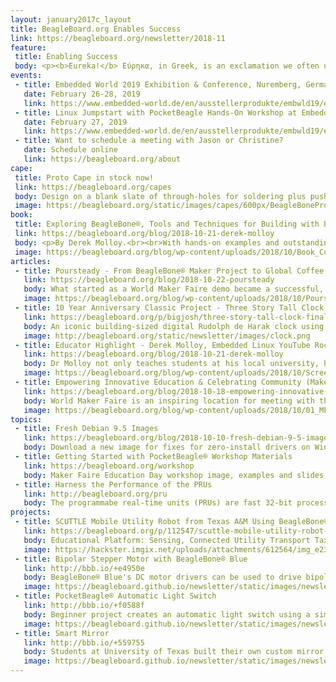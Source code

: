 ```yaml
---
layout: january2017c_layout
title: BeagleBoard.org Enables Success
link: https://beagleboard.org/newsletter/2018-11
feature:
 title: Enabling Success
 body: <p><b>Eureka!</b> Εύρηκα, in Greek, is an exclamation we often use to celebrate the success of a discovery or invention. Its first use is attributed to ancient Greek mathematician and inventor Archimedes.</p><p>One of the greatest feelings an inventor can experience is that moment when something works, when the code is de-bugged, when the pieces come together. Enabling success, supporting invention, and encouraging entrepreneurship is the foundation of the BeagleBoard.org community. Open Source hardware and software is by its very nature a place for creativity to blossom into successful invention.</p><p>We’ve just returned from <a href="https://beagleboard.org/blog/2018-10-18-empowering-innovative-education-celebrating-community-maker-faire-nyc">Maker Faire New York</a>, a great place to interact with creative inventors and educators of all ages, backgrounds, and experience levels. In this month’s dish, learn more about community members who have taken their ideas to great heights, like the <a href="https://beagleboard.org/p/bigjosh/three-story-tall-clock-final-entry-5ab263">three story tall clock</a>, or around the world, like the successful <a href="https://beagleboard.org/blog/2018-10-22-poursteady">coffee equipment company</a> who got their start at a Maker Faire. We celebrate these, and also that spark when a student shouts “Eureka!” after lighting their first LED.<br /><p>Educators, please remember to apply by November 29, 2018 for a free donation of up to 30 <a href="https://beagleboard.org/pocketbeagles-for-your-classroom">PocketBeagles® for your classroom.</a> You can participate by submitting a project. Email me at <a href="christi@beagleboard.org">christi@beagleboard.org</a> for more information.  We look forward to helping you to success.<br>&mdash;<strong>Christine Long</strong>, <em>Executive Director</em></p>
events:
 - title: Embedded World 2019 Exhibition & Conference, Nuremberg, Germany
   date: February 26-28, 2019 
   link: https://www.embedded-world.de/en/ausstellerprodukte/embwld19/exhibitor-38827067/beagleboard-org-foundation
 - title: Linux Jumpstart with PocketBeagle Hands-On Workshop at Embedded World
   date: February 27, 2019 
   link: https://www.embedded-world.de/en/ausstellerprodukte/embwld19/exhibitor-38827067/beagleboard-org-foundation
 - title: Want to schedule a meeting with Jason or Christine?
   date: Schedule online
   link: https://beagleboard.org/about
cape:
 title: Proto Cape in stock now!
 link: https://beagleboard.org/capes
 body: Design on a blank slate of through-holes for soldering plus push buttons, LEDs and I2C.
 image: https://beagleboard.org/static/images/capes/600px/BeagleBoneProtoCapeA2_Top.png
book:
 title: Exploring BeagleBone®, Tools and Techniques for Building with Embedded Linux
 link: https://beagleboard.org/blog/2018-10-21-derek-molloy
 body: <p>By Derek Molloy.<br><br>With hands-on examples and outstanding guidance this book provides detailed instructions for both hardware and software essentials.  From beginner to advanced projects such as IoT and real-time interfacing.</p>
 image: https://beagleboard.org/blog/wp-content/uploads/2018/10/Book_Cover_Shadow_300px.jpg
articles:
 - title: Poursteady - From BeagleBone® Maker Project to Global Coffee Equipment Company
   link: https://beagleboard.org/blog/2018-10-22-poursteady
   body: What started as a World Maker Faire demo became a successful, global, commercial coffee equipment company.  This IoT robotic pour-over coffee machine combines precision motion-control with speed and reliability. 
   image: https://beagleboard.org/blog/wp-content/uploads/2018/10/Poursteady-at-show.png
 - title: 10 Year Anniversary Classic Project - Three Story Tall Clock
   link: https://beagleboard.org/p/bigjosh/three-story-tall-clock-final-entry-5ab263
   body: An iconic building-sized digital Rudolph de Harak clock using 129,600 independent RGB LEDs controlled by 72 BeagleBone® Green boards provides an amazing artistic and engineering feat.
   image: http://beagleboard.org/static/newsletter/images/clock.png
 - title: Educator Highlight - Derek Molloy, Embedded Linux YouTube Rock-Star and Author
   link: https://beagleboard.org/blog/2018-10-21-derek-molloy
   body: Dr Molloy not only teaches students at his local university, he also shares his teaching materials with over one million YouTube viewers.  In this interview, he reveals why and how BeagleBone helps students and instructors succeed.
   image: https://beagleboard.org/blog/wp-content/uploads/2018/10/Screen-Shot-2018-10-19-at-8.33.03-AM.png
 - title: Empowering Innovative Education & Celebrating Community (Maker Faire NYC)
   link: https://beagleboard.org/blog/2018-10-18-empowering-innovative-education-celebrating-community-maker-faire-nyc
   body: World Maker Faire is an inspiring location for meeting with the BeagleBoard.org® community.  Check out the demos, talks and celebrations we shared.  Get started with PocketBeagle® using the educational workshop materials.
   image: https://beagleboard.org/blog/wp-content/uploads/2018/10/01_MFNYboothcrew280_1.jpg
topics:
 - title: Fresh Debian 9.5 Images
   link: https://beagleboard.org/blog/2018-10-10-fresh-debian-9-5-images
   body: Download a new image for fixes for zero-install drivers on Windows 10 and much more!
 - title: Getting Started with PocketBeagle® Workshop Materials
   link: https://beagleboard.org/workshop
   body: Maker Faire Education Day workshop image, examples and slides are now available.
 - title: Harness the Performance of the PRUs
   link: http://beagleboard.org/pru
   body: The programmabe real-time units (PRUs) are fast 32-bit processors within the AM3358 with single-cycle I/O access.
projects:
 - title: SCUTTLE Mobile Utility Robot from Texas A&M Using BeagleBone® Blue
   link: https://beagleboard.org/p/112547/scuttle-mobile-utility-robot-from-texas-a-m-d6c2b7
   body: Educational Platform: Sensing, Connected Utility Transport Taxi for Level Environments (SCUTTLE) made for the Mechatronics Engineering Technology Program.
   image: https://hackster.imgix.net/uploads/attachments/612564/img_e2371_smB8gEhktG.JPG
 - title: Bipolar Stepper Motor with BeagleBone® Blue
   link: http://bbb.io/+e4950e
   body: BeagleBone® Blue's DC motor drivers can be used to drive bipolar stepper motors too! Pair them up with a little code for open loop control.
   image: https://beagleboard.github.io/newsletter/static/images/newsletter-2018-09_0005.JPG
 - title: PocketBeagle® Automatic Light Switch
   link: http://bbb.io/+f0588f
   body: Beginner project creates an automatic light switch using a simple servo, PocketBeagle® and PIR motion sensor!
   image: https://beagleboard.github.io/newsletter/static/images/newsletter-2018-09_0006.PNG
 - title: Smart Mirror
   link: http://bbb.io/+559755
   body: Students at University of Texas built their own custom mirror with BeagleBone® Black and parts from the hardware store.
   image: https://beagleboard.github.io/newsletter/static/images/newsletter-2018-09_0007.JPG
---
```


